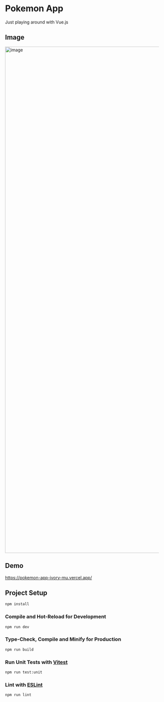 # Pokemon App
Just playing around with Vue.js

## Image
<img width="1656" alt="image" src="https://github.com/raysk4ever/pokemon-app/assets/33181670/f78135d3-3180-4ce2-bf1d-a65a156b0e5d">

## Demo
https://pokemon-app-ivory-mu.vercel.app/



## Project Setup

```sh
npm install
```

### Compile and Hot-Reload for Development

```sh
npm run dev
```

### Type-Check, Compile and Minify for Production

```sh
npm run build
```

### Run Unit Tests with [Vitest](https://vitest.dev/)

```sh
npm run test:unit
```

### Lint with [ESLint](https://eslint.org/)

```sh
npm run lint
```
